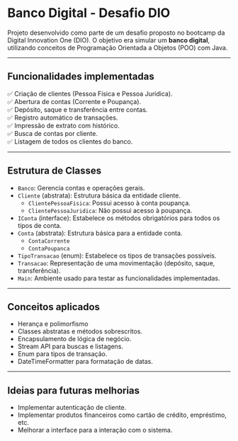 # Banco Digital - Desafio DIO

Projeto desenvolvido como parte de um desafio proposto no bootcamp da Digital Innovation One (DIO). 
O objetivo era simular um **banco digital**, utilizando conceitos de Programação Orientada a Objetos (POO) com Java.

---

## Funcionalidades implementadas

✅ Criação de clientes (Pessoa Física e Pessoa Jurídica).  
✅ Abertura de contas (Corrente e Poupança).  
✅ Depósito, saque e transferência entre contas.  
✅ Registro automático de transações.  
✅ Impressão de extrato com histórico.  
✅ Busca de contas por cliente.  
✅ Listagem de todos os clientes do banco.

---

## Estrutura de Classes

- `Banco`: Gerencia contas e operações gerais.
- `Cliente` (abstrata): Estrutura básica da entidade cliente.
    - `ClientePessoaFisica`: Possui acesso à conta poupança.
    - `ClientePessoaJuridica`: Não possui acesso à poupança.
- `IConta` (interface): Estabelece os métodos obrigatórios para todos os tipos de conta.
- `Conta` (abstrata): Estrutura básica para a entidade conta.
    - `ContaCorrente`
    - `ContaPoupanca`
- `TipoTransacao` (enum): Estabelece os tipos de transações possíveis.
- `Transacao`: Representação de uma movimentação (depósito, saque, transferência).
- `Main`: Ambiente usado para testar as funcionalidades implementadas.

---

## Conceitos aplicados

- Herança e polimorfismo
- Classes abstratas e métodos sobrescritos.
- Encapsulamento de lógica de negócio.
- Stream API para buscas e listagens.
- Enum para tipos de transação.
- DateTimeFormatter para formatação de datas.

---

## Ideias para futuras melhorias
- Implementar autenticação de cliente.
- Implementar produtos financeiros como cartão de crédito, empréstimo, etc.
- Melhorar a interface para a interação com o sistema.
